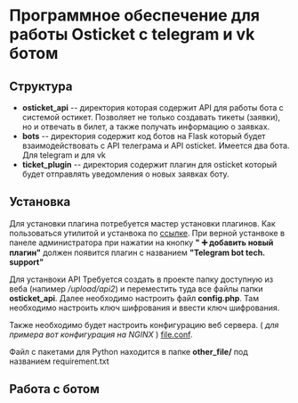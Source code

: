 # Программное обеспечение для работы Osticket с telegram и vk ботом
## Структура 
* **osticket_api** -- директория которая содержит API для работы бота с системой остикет. Позволяет не только создавать тикеты (заявки), но и отвечать в билет, а также получать информацию о заявках.
* **bots** -- директория содержит код ботов на Flask который будет взаимодействовать с API телеграма и API osticket. Имеется два бота. Для telegram и для vk
* **ticket_plugin** -- директория содержит плагин для osticket который будет отправлять уведомления о новых заявках боту.

## Установка
Для установки плагина потребуется мастер установки плагинов. Как пользоваться утилитой и устанвока по [ссылке](https://github.com/osTicket/osTicket-plugins).
При верной устанвоке в панеле администратора при нажатии на кнопку **" :heavy_plus_sign: добавить новый плагин"** должен появится плагин с названием **"Telegram bot tech. support"**      

Для устанвоки API Требуется создать в проекте папку доступную из веба (напимер */upload/api2*) и переместить туда все файлы папки **osticket_api**. Далее необходимо настроить файл **config.php**. Там необходимо настроить ключ шифрования и ввести ключ шифрования.

Также необходимо будет настроить конфигурацию веб сервера. ( *для примера вот конфигурация на NGINX* )   [file.conf](https://github.com/Vladislav-Shi/osTicket_vk_and_telegram/other_file/file.conf).

Файл с пакетами для Python находится в папке **other_file/** под названием requirement.txt

## Работа с ботом
